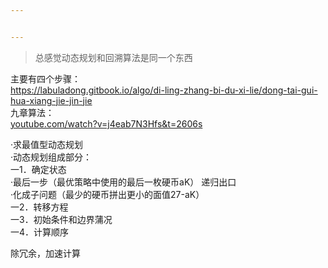 ```yaml
---


---
```


<blockquote>
<p>总感觉动态规划和回溯算法是同一个东西</p>
</blockquote>
<p>主要有四个步骤：<br>
<a href="https://labuladong.gitbook.io/algo/di-ling-zhang-bi-du-xi-lie/dong-tai-gui-hua-xiang-jie-jin-jie">https://labuladong.gitbook.io/algo/di-ling-zhang-bi-du-xi-lie/dong-tai-gui-hua-xiang-jie-jin-jie</a><br>
九章算法：<br>
<a href="http://youtube.com/watch?v=j4eab7N3Hfs&amp;t=2606s">youtube.com/watch?v=j4eab7N3Hfs&amp;t=2606s</a></p>
<p>·求最值型动态规划<br>
·动态规划组成部分：<br>
一1．确定状态<br>
·最后一步（最优策略中使用的最后一枚硬币aK）  递归出口<br>
·化成子问题（最少的硬币拼出更小的面值27-aK）<br>
一2．转移方程<br>
一3．初始条件和边界蒲况<br>
一4．计算顺序</p>
<p>除冗余，加速计算</p>

